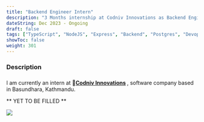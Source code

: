 ```yaml
---
title: "Backend Engineer Intern"
description: "3 Months internship at Codniv Innovations as Backend Engineer"
dateString: Dec 2023 - Ongoing
draft: false
tags: ["TypeScript", "NodeJS", "Express", "Backend", "Postgres", "Devops"] 
showToc: false
weight: 301
--- 
```


### Description

### 
I am currently an intern at <b> 🔗[Codniv Innovations](https://codniv.com/) </b>, software company based in Basundhara, Kathmandu. 
<!-- - Developed an event-driven serverless integration framework using AWS services like **AppFlow**, **S3**, **Lambda** and **EventBridge**, to sync customer data between Salesforce and BuyerAssist. Through this, I learned to build systems to support bi-directional sync of large volumes of data from multiple sources, perform **CRUD** operations on **MongoDB** as well as **schema design**. -->
<!-- - Developed a configuration-driven framework to extend the pattern matching capability of **AWS EventBridge**, which **prevented thousands of false invocations of AWS Lambda functions**. -->
<!-- - Implemented a system to track asynchronous data transfer jobs through AWS AppFlow, which **saved hours of debugging time**. -->
<!-- - Developed a **Salesforce app** using SFDX to provide clients with a customized experience within their Salesforce dashboard. -->
<!-- - Developed a **Slack bot** to send interactive daily notifications to customers, and to allow them to take actions directly from Slack. This eliminated the operational resistance and **increased the adoption of our product by over 50%**. -->
<!-- - Implemented authorization for Slack integration with BuyerAssist using **React** and **OAuth 2.0** -->
<!-- - Mentored a new recruit for a period of 1 month -->

** YET TO BE FILLED **

![](/experience/internship/codniv.jpg)

